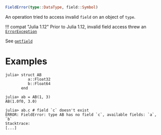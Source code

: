 ```julia
FieldError(type::DataType, field::Symbol)
```

An operation tried to access invalid `field` on an object of `type`.

!!! compat "Julia 1.12"
    Prior to Julia 1.12, invalid field access threw an [`ErrorException`](@ref)


See [`getfield`](@ref)

# Examples

```jldoctest
julia> struct AB
          a::Float32
          b::Float64
       end

julia> ab = AB(1, 3)
AB(1.0f0, 3.0)

julia> ab.c # field `c` doesn't exist
ERROR: FieldError: type AB has no field `c`, available fields: `a`, `b`
Stacktrace:
[...]
```
